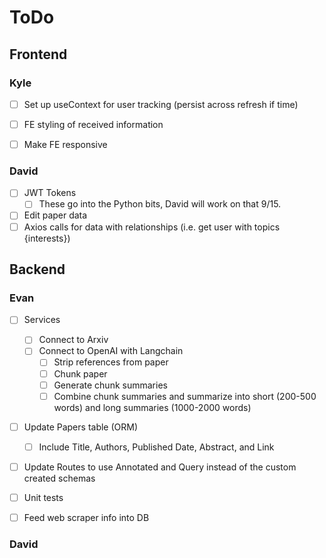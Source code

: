 # ToDo

## Frontend

### Kyle
-   [ ] Set up useContext for user tracking (persist across refresh if time)
-   [ ] FE styling of received information
-   [ ] Make FE responsive


### David

-   [ ] JWT Tokens
    -   [ ] These go into the Python bits, David will work on that 9/15.
-   [ ] Edit paper data
-   [ ] Axios calls for data with relationships (i.e. get user with topics {interests})

## Backend

### Evan

-   [ ] Services

    -   [ ] Connect to Arxiv
    -   [ ] Connect to OpenAI with Langchain
        -   [ ] Strip references from paper
        -   [ ] Chunk paper
        -   [ ] Generate chunk summaries
        -   [ ] Combine chunk summaries and summarize into short (200-500 words) and long summaries (1000-2000 words)

-   [ ] Update Papers table (ORM)

    -   [ ] Include Title, Authors, Published Date, Abstract, and Link

-   [ ] Update Routes to use Annotated and Query instead of the custom created schemas
-   [ ] Unit tests
-   [ ] Feed web scraper info into DB

### David